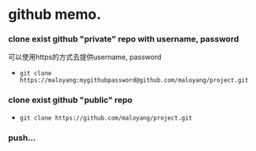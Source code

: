 # github memo.

### clone exist github "private" repo with username, password
可以使用https的方式去提供username, password

- `git clone https://maloyang:mygithubpassword@github.com/maloyang/project.git`

### clone exist github "public" repo
- `git clone https://github.com/maloyang/project.git`

### push...


